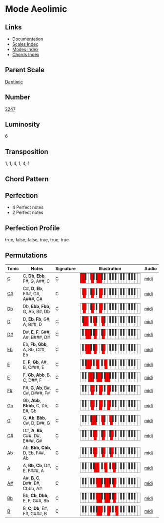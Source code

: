 # Mode Aeolimic

## Links

- [Documentation](README.md)
- [Scales Index](Scales.md)
- [Modes Index](Modes.md)
- [Chords Index](Chords.md)

## Parent Scale

[Daptimic](ScaleDaptimic.md)

## Number

[2247](https://ianring.com/musictheory/scales/2247)

## Luminosity

6

## Transposition

1, 1, 4, 1, 4, 1

## Chord Pattern



## Perfection

- 4 Perfect notes
- 2 Perfect notes

## Perfection Profile

true, false, false, true, true, true

## Permutations

| Tonic | Notes | Signature | Illustration | Audio |
|-------|-------|-----------|--------------|-------|
| [C](ModeCNaturalAeolimic.md) | C, **Db**, **Ebb**, F#, G, A##, C | C | ![CNaturalAeolimic](ModeCNaturalAeolimic.png) | [midi](https://github.com/edipermadi/music/blob/main/docs/ModeCNaturalAeolimic.mid?raw=true) |
| [C#](ModeCSharpAeolimic.md) | C#, **D**, **Eb**, F##, G#, A###, C# | C | ![CSharpAeolimic](ModeCSharpAeolimic.png) | [midi](https://github.com/edipermadi/music/blob/main/docs/ModeCSharpAeolimic.mid?raw=true) |
| [Db](ModeDFlatAeolimic.md) | Db, **Ebb**, **Fbb**, G, Ab, B#, Db | C | ![DFlatAeolimic](ModeDFlatAeolimic.png) | [midi](https://github.com/edipermadi/music/blob/main/docs/ModeDFlatAeolimic.mid?raw=true) |
| [D](ModeDNaturalAeolimic.md) | D, **Eb**, **Fb**, G#, A, B##, D | C | ![DNaturalAeolimic](ModeDNaturalAeolimic.png) | [midi](https://github.com/edipermadi/music/blob/main/docs/ModeDNaturalAeolimic.mid?raw=true) |
| [D#](ModeDSharpAeolimic.md) | D#, **E**, **F**, G##, A#, B###, D# | C | ![DSharpAeolimic](ModeDSharpAeolimic.png) | [midi](https://github.com/edipermadi/music/blob/main/docs/ModeDSharpAeolimic.mid?raw=true) |
| [Eb](ModeEFlatAeolimic.md) | Eb, **Fb**, **Gbb**, A, Bb, C##, Eb | C | ![EFlatAeolimic](ModeEFlatAeolimic.png) | [midi](https://github.com/edipermadi/music/blob/main/docs/ModeEFlatAeolimic.mid?raw=true) |
| [E](ModeENaturalAeolimic.md) | E, **F**, **Gb**, A#, B, C###, E | C | ![ENaturalAeolimic](ModeENaturalAeolimic.png) | [midi](https://github.com/edipermadi/music/blob/main/docs/ModeENaturalAeolimic.mid?raw=true) |
| [F](ModeFNaturalAeolimic.md) | F, **Gb**, **Abb**, B, C, D##, F | C | ![FNaturalAeolimic](ModeFNaturalAeolimic.png) | [midi](https://github.com/edipermadi/music/blob/main/docs/ModeFNaturalAeolimic.mid?raw=true) |
| [F#](ModeFSharpAeolimic.md) | F#, **G**, **Ab**, B#, C#, D###, F# | C | ![FSharpAeolimic](ModeFSharpAeolimic.png) | [midi](https://github.com/edipermadi/music/blob/main/docs/ModeFSharpAeolimic.mid?raw=true) |
| [Gb](ModeGFlatAeolimic.md) | Gb, **Abb**, **Bbbb**, C, Db, E#, Gb | C | ![GFlatAeolimic](ModeGFlatAeolimic.png) | [midi](https://github.com/edipermadi/music/blob/main/docs/ModeGFlatAeolimic.mid?raw=true) |
| [G](ModeGNaturalAeolimic.md) | G, **Ab**, **Bbb**, C#, D, E##, G | C | ![GNaturalAeolimic](ModeGNaturalAeolimic.png) | [midi](https://github.com/edipermadi/music/blob/main/docs/ModeGNaturalAeolimic.mid?raw=true) |
| [G#](ModeGSharpAeolimic.md) | G#, **A**, **Bb**, C##, D#, E###, G# | C | ![GSharpAeolimic](ModeGSharpAeolimic.png) | [midi](https://github.com/edipermadi/music/blob/main/docs/ModeGSharpAeolimic.mid?raw=true) |
| [Ab](ModeAFlatAeolimic.md) | Ab, **Bbb**, **Cbb**, D, Eb, F##, Ab | C | ![AFlatAeolimic](ModeAFlatAeolimic.png) | [midi](https://github.com/edipermadi/music/blob/main/docs/ModeAFlatAeolimic.mid?raw=true) |
| [A](ModeANaturalAeolimic.md) | A, **Bb**, **Cb**, D#, E, F###, A | C | ![ANaturalAeolimic](ModeANaturalAeolimic.png) | [midi](https://github.com/edipermadi/music/blob/main/docs/ModeANaturalAeolimic.mid?raw=true) |
| [A#](ModeASharpAeolimic.md) | A#, **B**, **C**, D##, E#, Cbbb, A# | C | ![ASharpAeolimic](ModeASharpAeolimic.png) | [midi](https://github.com/edipermadi/music/blob/main/docs/ModeASharpAeolimic.mid?raw=true) |
| [Bb](ModeBFlatAeolimic.md) | Bb, **Cb**, **Dbb**, E, F, G##, Bb | C | ![BFlatAeolimic](ModeBFlatAeolimic.png) | [midi](https://github.com/edipermadi/music/blob/main/docs/ModeBFlatAeolimic.mid?raw=true) |
| [B](ModeBNaturalAeolimic.md) | B, **C**, **Db**, E#, F#, G###, B | C | ![BNaturalAeolimic](ModeBNaturalAeolimic.png) | [midi](https://github.com/edipermadi/music/blob/main/docs/ModeBNaturalAeolimic.mid?raw=true) |
